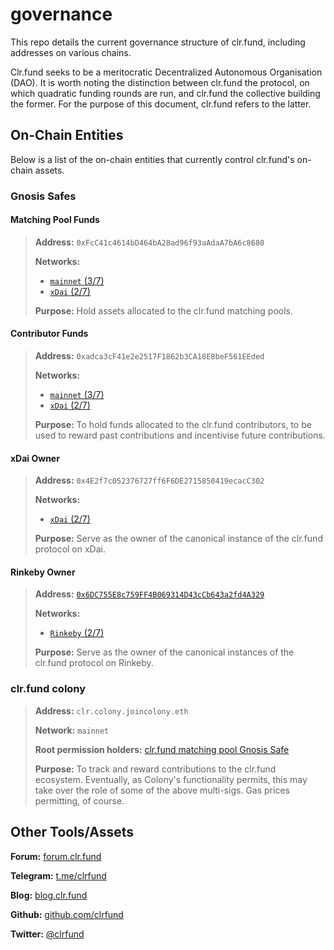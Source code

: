 # governance
This repo details the current governance structure of clr.fund, including addresses on various chains.

Clr.fund seeks to be a meritocratic Decentralized Autonomous Organisation (DAO). It is worth noting the distinction between clr.fund the protocol, on which quadratic funding rounds are run, and clr.fund the collective building the former. For the purpose of this document, clr.fund refers to the latter.

## On-Chain Entities

Below is a list of the on-chain entities that currently control clr.fund's on-chain assets.

### Gnosis Safes

#### Matching Pool Funds

> **Address:** `0xFcC41c4614bD464bA28ad96f93aAdaA7bA6c8680`
>
> **Networks:**
> * [`mainnet` (3/7)](https://gnosis-safe.io/app/#/safes/0xFcC41c4614bD464bA28ad96f93aAdaA7bA6c8680/balances)
> * [`xDai` (2/7)](https://xdai.gnosis-safe.io/app/#/safes/0xFcC41c4614bD464bA28ad96f93aAdaA7bA6c8680/balances)
>
>**Purpose:** Hold assets allocated to the clr.fund matching pools.

#### Contributor Funds
> **Address:** `0xadca3cF41e2e2517F1862b3CA18E8beF561EEded`
>
> **Networks:**
> * [`mainnet` (3/7)](https://xdai.gnosis-safe.io/app/#/safes/0xadca3cF41e2e2517F1862b3CA18E8beF561EEded/balances)
> * [`xDai` (2/7)](https://xdai.gnosis-safe.io/app/#/safes/0xadca3cF41e2e2517F1862b3CA18E8beF561EEded/balances)
>
> **Purpose:** To hold funds allocated to the clr.fund contributors, to be used to reward past contributions and incentivise future contributions.

#### xDai Owner
> **Address:** `0x4E2f7c052376727ff6F6DE2715850419ecacC302`
>
> **Networks:**
> * [`xDai` (2/7)](https://xdai.gnosis-safe.io/app/#/safes/0x4E2f7c052376727ff6F6DE2715850419ecacC302/balances)
>
> **Purpose:** Serve as the owner of the canonical instance of the clr.fund protocol on xDai.


#### Rinkeby Owner
> **Address:** [`0x6DC755E8c759FF4B069314D43cCb643a2fd4A329`](https://rinkeby.gnosis-safe.io/app/#/safes/0x6DC755E8c759FF4B069314D43cCb643a2fd4A329/balances)
>
> **Networks:**
> * [`Rinkeby` (2/7)](https://rinkeby.gnosis-safe.io/app/#/safes/0x6DC755E8c759FF4B069314D43cCb643a2fd4A329/balances)
> 
> **Purpose:**  Serve as the owner of the canonical instances of the clr.fund protocol on Rinkeby.


### clr.fund colony

> **Address:** `clr.colony.joincolony.eth`
>
> **Network:** `mainnet`
>
> **Root permission holders:** [clr.fund matching pool Gnosis Safe](#clr.fund-gnosis-safe)
> 
> **Purpose:** To track and reward contributions to the clr.fund ecosystem. Eventually, as Colony's functionality permits, this may take over the role of some of the above multi-sigs. Gas prices permitting, of course.

## Other Tools/Assets

**Forum:** [forum.clr.fund](https://forum.clr.fund)

**Telegram:** [t.me/clrfund](https://t.me/clrfund)

**Blog:** [blog.clr.fund](https://blog.clr.fund)

**Github:** [github.com/clrfund](https://github.com/clrfund)

**Twitter:** [@clrfund](https://twitter.com)
